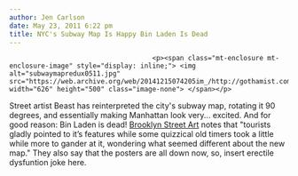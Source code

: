 ```yaml
---
author: Jen Carlson
date: May 23, 2011 6:22 pm
title: NYC's Subway Map Is Happy Bin Laden Is Dead
---
```


	
										<p><span class="mt-enclosure mt-enclosure-image" style="display: inline;"> <img alt="subwaymapredux0511.jpg" src="https://web.archive.org/web/20141215074205im_/http://gothamist.com/attachments/arts_jen/subwaymapredux0511.jpg" width="626" height="500" class="image-none"> </span></p>

<p>Street artist Beast has reinterpreted the city&apos;s subway map, rotating it 90 degrees, and essentially making Manhattan look very... excited. And for good reason: Bin Laden is dead! <a href="https://web.archive.org/web/20141215074205/http://www.brooklynstreetart.com/theblog/?p=21169">Brooklyn Street Art</a> notes that &quot;tourists gladly pointed to it&#x2019;s features while some quizzical old timers took a little while more to gander at it, wondering what seemed different about the new map.&quot; They also say that the posters are all down now, so, insert erectile dysfuntion joke here.</p>					
										
									
				